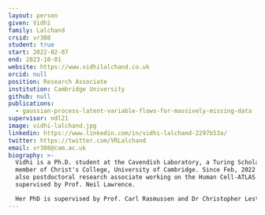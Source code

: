 ```yaml
---
layout: person
given: Vidhi
family: Lalchand
crsid: vr308
student: true
start: 2022-02-07
end: 2023-10-01
website: https://www.vidhilalchand.co.uk
orcid: null
position: Research Associate
institution: Cambridge University
github: null
publications:
  - gaussian-process-latent-variable-flows-for-massively-missing-data
supervisor: ndl21
image: vidhi-lalchand.jpg
linkedin: https://www.linkedin.com/in/vidhi-lalchand-2297b53a/
twitter: https://twitter.com/VRLalchand
email: vr308@cam.ac.uk
biography: >-
  Vidhi is a Ph.D. student at the Cavendish Laboratory, a Turing Scholar and a
  member of Christ's College, University of Cambridge. Since Feb, 2022 she is
  also postdoctoral research associate working on the Human Cell-ATLAS project
  supervised by Prof. Neil Lawrence.

  Her PhD is supervised by Prof. Carl Rasmussen and Dr Christopher Lester. Her research interests are in Bayesian Non-parametrics, Gaussian Processes and Hierarchical Modelling. She is interested in applications of probabilistic machine learning to problems in contemporary sciences like computational biology, high energy physics and astronomy. Her Ph.D. is funded by the Alan Turing Institute and Qualcomm Innovation Fellowship (Europe).
---
```

